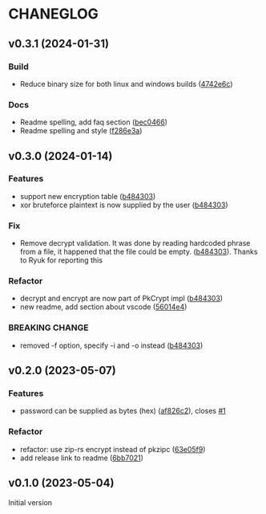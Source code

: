 # CHANEGLOG

## v0.3.1 (2024-01-31)

### Build

* Reduce binary size for both linux and windows builds ([4742e6c](https://github.com/KaDw/pk-crypt-rs/commit/4742e6c))

### Docs

* Readme spelling, add faq section ([bec0466](https://github.com/KaDw/pk-crypt-rs/commit/bec0466))
* Readme spelling and style ([f286e3a](https://github.com/KaDw/pk-crypt-rs/commit/f286e3a))

## v0.3.0 (2024-01-14)

### Features

* support new encryption table ([b484303](https://github.com/KaDw/pk-crypt-rs/commit/b484303))
* xor bruteforce plaintext is now supplied by the user ([b484303](https://github.com/KaDw/pk-crypt-rs/commit/b484303))

### Fix

* Remove decrypt validation. It was done by reading hardcoded phrase from a file, it happened that the file could be empty. ([b484303](https://github.com/KaDw/pk-crypt-rs/commit/b484303)). Thanks to Ryuk for reporting this

### Refactor

* decrypt and encrypt are now part of PkCrypt impl ([b484303](https://github.com/KaDw/pk-crypt-rs/commit/b484303))
* new readme, add section about vscode ([56014e4](https://github.com/KaDw/pk-crypt-rs/commit/56014e4))

### BREAKING CHANGE

* removed -f option, specify -i and -o instead ([b484303](https://github.com/KaDw/pk-crypt-rs/commit/b484303))

## v0.2.0 (2023-05-07)

### Features

* password can be supplied as bytes (hex) ([af826c2](https://github.com/KaDw/pk-crypt-rs/commit/af826c2700252516ab7b5ebbb3823adfb4a3f957)), closes [#1](https://github.com/KaDw/pk-crypt-rs/issues/1)

### Refactor

* refactor: use zip-rs encrypt instead of pkzipc ([63e05f9](https://github.com/KaDw/pk-crypt-rs/commit/63e05f9))
* add release link to readme ([6bb7021](https://github.com/KaDw/pk-crypt-rs/commit/6bb7021))

## v0.1.0 (2023-05-04)

Initial version
